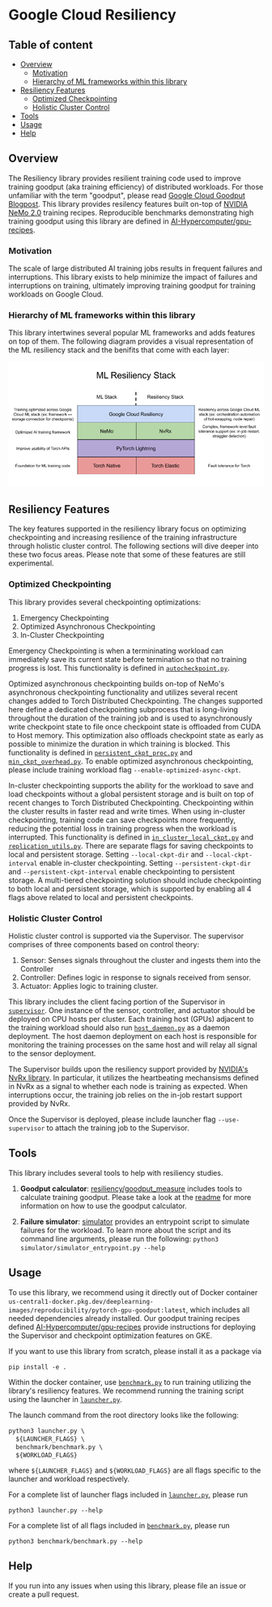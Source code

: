 # Google Cloud Resiliency
## Table of content
- [Overview](#overview)
  - [Motivation](#motivation)
  - [Hierarchy of ML frameworks within this library](#hierarchy-of-ml-frameworks-within-this-library)
- [Resiliency Features](#resiliency-features)
  - [Optimized Checkpointing](#optimized-checkpointing)
  - [Holistic Cluster Control](#holistic-cluster-control)
- [Tools](#tools)
- [Usage](#usage)
- [Help](#help)

## Overview
The Resiliency library provides resilient training code used to improve training goodput (aka training efficiency) of distributed workloads. For those unfamiliar with the term "goodput", please read [Google Cloud Goodput Blogpost](https://cloud.google.com/blog/products/ai-machine-learning/goodput-metric-as-measure-of-ml-productivity). This library provides resilency features built on-top of [NVIDIA NeMo 2.0](https://github.com/NVIDIA/NeMo) training recipes. Reproducible benchmarks demonstrating high training goodput using this library are defined in [AI-Hypercomputer/gpu-recipes](https://github.com/AI-Hypercomputer/gpu-recipes).

### Motivation
The scale of large distributed AI training jobs results in frequent failures and interruptions. This library exists to help minimize the impact of failures and interruptions on training, ultimately improving training goodput for training workloads on Google Cloud.

### Hierarchy of ML frameworks within this library
This library intertwines several popular ML frameworks and adds features on top of them. The following diagram provides a visual representation of the ML resiliency stack and the benifits that come with each layer:

![Diagram of the ML Resiliency Stack](docs/media/ml_resiliency_stack_diagram.png)

## Resiliency Features
The key features supported in the resiliency library focus on optimizing checkpointing and increasing resilience of the training infrastructure through holistic cluster control. The following sections will dive deeper into these two focus areas. Please note that some of these features are still experimental.

### Optimized Checkpointing
This library provides several checkpointing optimizations:

1) Emergency Checkpointing
2) Optimized Asynchronous Checkpointing
3) In-Cluster Checkpointing

Emergency Checkpointing is when a termininating workload can immediately save its current state before termination so that no training progress is lost. This functionality is defined in [`autocheckpoint.py`](resiliency/callbacks/autocheckpoint.py).

Optimized asynchronous checkpointing builds on-top of NeMo's asynchronous checkpointing functionality and utilizes several recent changes added to Torch Distributed Checkpointing. The changes supported here define a dedicated checkpointing subprocess that is long-living throughout the duration of the training job and is used to asynchronously write checkpoint state to file once checkpoint state is offloaded from CUDA to Host memory. This optimization also offloads checkpoint state as early as possible to minimize the duration in which training is blocked. This functionality is defined in [`persistent_ckpt_proc.py`](resiliency/plugins/persistent_ckpt_proc.py) and [`min_ckpt_overhead.py`](resiliency/plugins/min_ckpt_overhead.py). To enable optimized asynchronous checkpointing, please include training workload flag `--enable-optimized-async-ckpt`.

In-cluster checkpointing supports the ability for the workload to save and load checkpoints without a global persistent storage and is built on top of recent changes to Torch Distributed Checkpointing. Checkpointing within the cluster results in faster read and write times. When using in-cluster checkpointing, training code can save checkpoints more frequently, reducing the potential loss in training progress when the workload is interrupted. This functionality is defined in [`in_cluster_local_ckpt.py`](resiliency/plugins/in_cluster_local_ckpt.py) and [`replication_utils.py`](resiliency/plugins/replication_utils.py). There are separate flags for saving checkpoints to local and persistent storage. Setting `--local-ckpt-dir` and `--local-ckpt-interval` enable in-cluster checkpointing. Setting `--persistent-ckpt-dir` and `--persistent-ckpt-interval` enable checkpointing to persistent storage. A multi-tiered checkpointing solution should include checkpointing to both local and persistent storage, which is supported by enabling all 4 flags above related to local and persistent checkpoints.

### Holistic Cluster Control
Holistic cluster control is supported via the Supervisor. The supervisor comprises of three components based on control theory:
1) Sensor: Senses signals throughout the cluster and ingests them into the Controller
2) Controller: Defines logic in response to signals received from sensor.
3) Actuator: Applies logic to training cluster.

This library includes the client facing portion of the Supervisor in [`supervisor`](supervisor). One instance of the sensor, controller, and actuator should be deployed on CPU hosts per cluster. Each training host (GPUs) adjacent to the training workload should also run [`host_daemon.py`](supervisor/host_daemon.py) as a daemon deployment. The host daemon deployment on each host is responsible for monitoring the training processes on the same host and will relay all signal to the sensor deployment.

The Supervisor builds upon the resiliency support provided by [NVIDIA's NvRx library](https://github.com/NVIDIA/nvidia-resiliency-ext). In particular, it utilizes the heartbeating mechansisms defined in NvRx as a signal to whether each node is training as expected. When interruptions occur, the training job relies on the in-job restart support provided by NvRx.

Once the Supervisor is deployed, please include launcher flag `--use-supervisor` to attach the training job to the Supervisor.
## Tools
This library includes several tools to help with resiliency studies. 

1) **Goodput calculator**: [resiliency/goodput_measure](resiliency/goodput_measure/) includes tools to calculate training goodput. Please take a look at the [readme](resiliency/goodput_measure/README.md) for more information on how to use the goodput calculator.

2) **Failure simulator**: [simulator](simulator) provides an entrypoint script to simulate failures for the workload. To learn more about the script and its command line arguments, please run the following:
```python3 simulator/simulator_entrypoint.py --help```

## Usage
To use this library, we recommend using it directly out of Docker container `us-central1-docker.pkg.dev/deeplearning-images/reproducibility/pytorch-gpu-goodput:latest`, which includes all needed dependencies already installed. Our goodput training recipes defined [AI-Hypercomputer/gpu-recipes](https://github.com/AI-Hypercomputer/gpu-recipes) provide instructions for deploying the Supervisor and checkpoint optimization features on GKE.

If you want to use this library from scratch, please install it as a package via
```
pip install -e .
```

Within the docker container, use [`benchmark.py`](benchmark/benchmark.py) to run training utilizing the library's resiliency features. We recommend running the training script using the launcher in [`launcher.py`](third_party/nvidia-resiliency-ext/launcher.py).

The launch command from the root directory looks like the following:
```
python3 launcher.py \
  ${LAUNCHER_FLAGS} \
  benchmark/benchmark.py \
  ${WORKLOAD_FLAGS}
```
where `${LAUNCHER_FLAGS}` and `${WORKLOAD_FLAGS}` are all flags specific to the launcher and workload respectively.

For a complete list of launcher flags included in [`launcher.py`](third_party/nvidia-resiliency-ext/launcher.py), please run
```
python3 launcher.py --help
```

For a complete list of all flags included in [`benchmark.py`](benchmark/benchmark.py), please run
```
python3 benchmark/benchmark.py --help
```

## Help
If you run into any issues when using this library, please file an issue or create a pull request.